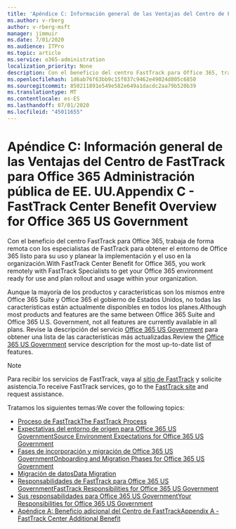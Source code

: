 ```yaml
---
title: 'Apéndice C: Información general de las Ventajas del Centro de FastTrack para Office 365 Administración pública de EE. UU.'
ms.author: v-rberg
author: v-rberg-msft
manager: jimmuir
ms.date: 7/01/2020
ms.audience: ITPro
ms.topic: article
ms.service: o365-administration
localization_priority: None
description: Con el beneficio del centro FastTrack para Office 365, trabaja de forma remota con los especialistas de FastTrack para obtener el entorno de Office 365 listo para su uso y planear la implementación y el uso en la organización.
ms.openlocfilehash: 1d6ab76f63bb9c15f037c9462e49024d805c6850
ms.sourcegitcommit: 850211891e549e582e649a1dacdc2aa79b520b39
ms.translationtype: MT
ms.contentlocale: es-ES
ms.lasthandoff: 07/01/2020
ms.locfileid: "45011655"
---
```

# <a name="appendix-c---fasttrack-center-benefit-overview-for-office-365-us-government"></a><span data-ttu-id="1d923-103">Apéndice C: Información general de las Ventajas del Centro de FastTrack para Office 365 Administración pública de EE. UU.</span><span class="sxs-lookup"><span data-stu-id="1d923-103">Appendix C - FastTrack Center Benefit Overview for Office 365 US Government</span></span>

<span data-ttu-id="1d923-104">Con el beneficio del centro FastTrack para Office 365, trabaja de forma remota con los especialistas de FastTrack para obtener el entorno de Office 365 listo para su uso y planear la implementación y el uso en la organización.</span><span class="sxs-lookup"><span data-stu-id="1d923-104">With FastTrack Center Benefit for Office 365, you work remotely with FastTrack Specialists to get your Office 365 environment ready for use and plan rollout and usage within your organization.</span></span> 
  
<span data-ttu-id="1d923-105">Aunque la mayoría de los productos y características son los mismos entre Office 365 Suite y Office 365 el gobierno de Estados Unidos, no todas las características están actualmente disponibles en todos los planes.</span><span class="sxs-lookup"><span data-stu-id="1d923-105">Although most products and features are the same between Office 365 Suite and Office 365 U.S. Government, not all features are currently available in all plans.</span></span> <span data-ttu-id="1d923-106">Revise la descripción del servicio [Office 365 US Government](https://aka.ms/aboutgovcloud) para obtener una lista de las características más actualizadas.</span><span class="sxs-lookup"><span data-stu-id="1d923-106">Review the [Office 365 US Government](https://aka.ms/aboutgovcloud) service description for the most up-to-date list of features.</span></span>

> [!NOTE]
> <span data-ttu-id="1d923-107">Para recibir los servicios de FastTrack, vaya al [sitio de FastTrack](https://go.microsoft.com/fwlink/?linkid=780698) y solicite asistencia.</span><span class="sxs-lookup"><span data-stu-id="1d923-107">To receive FastTrack services, go to the [FastTrack site](https://go.microsoft.com/fwlink/?linkid=780698) and request assistance.</span></span>  

<span data-ttu-id="1d923-108">Tratamos los siguientes temas:</span><span class="sxs-lookup"><span data-stu-id="1d923-108">We cover the following topics:</span></span>
- [<span data-ttu-id="1d923-109">Proceso de FastTrack</span><span class="sxs-lookup"><span data-stu-id="1d923-109">The FastTrack Process</span></span>](O365-fasttrack-process.md) 
- [<span data-ttu-id="1d923-110">Expectativas del entorno de origen para Office 365 US Government</span><span class="sxs-lookup"><span data-stu-id="1d923-110">Source Environment Expectations for Office 365 US Government</span></span>](US-Gov-appendix-source-environment-expectations.md)   
- [<span data-ttu-id="1d923-111">Fases de incorporación y migración de Office 365 US Government</span><span class="sxs-lookup"><span data-stu-id="1d923-111">Onboarding and Migration Phases for Office 365 US Government</span></span>](US-Gov-appendix-onboarding-and-migration.md)
- [<span data-ttu-id="1d923-112">Migración de datos</span><span class="sxs-lookup"><span data-stu-id="1d923-112">Data Migration</span></span>](O365-data-migration.md)    
- [<span data-ttu-id="1d923-113">Responsabilidades de FastTrack para Office 365 US Government</span><span class="sxs-lookup"><span data-stu-id="1d923-113">FastTrack Responsibilities for Office 365 US Government</span></span>](US-Gov-appendix-fasttrack-responsibilities.md)   
- [<span data-ttu-id="1d923-114">Sus responsabilidades para Office 365 US Government</span><span class="sxs-lookup"><span data-stu-id="1d923-114">Your Responsibilities for Office 365 US Government</span></span>](US-Gov-appendix-your-responsibilities.md)    
- [<span data-ttu-id="1d923-115">Apéndice A: Beneficio adicional del Centro de FastTrack</span><span class="sxs-lookup"><span data-stu-id="1d923-115">Appendix A - FastTrack Center Additional Benefit</span></span>](O365-fasttrack-additional-benefits.md)
